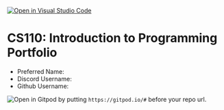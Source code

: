 [![Open in Visual Studio Code](https://classroom.github.com/assets/open-in-vscode-c66648af7eb3fe8bc4f294546bfd86ef473780cde1dea487d3c4ff354943c9ae.svg)](https://classroom.github.com/online_ide?assignment_repo_id=9924875&assignment_repo_type=AssignmentRepo)
# CS110: Introduction to Programming Portfolio

- Preferred Name:
- Discord Username:
- Github Username:

![Open in Gitpod](https://gitpod.io/button/open-in-gitpod.svg) by putting `https://gitpod.io/#` before your repo url.
